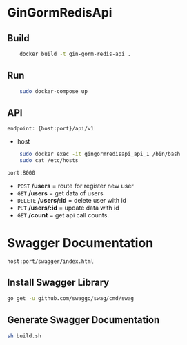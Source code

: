 # GinGormRedisApi


## Build
```bash
    docker build -t gin-gorm-redis-api .
```

## Run
```bash
    sudo docker-compose up
```

## API

    endpoint: {host:port}/api/v1
* host
```bash
    sudo docker exec -it gingormredisapi_api_1 /bin/bash
    sudo cat /etc/hosts
```
    port:8000

* `POST`    **/users**    = route for register new user
* `GET`     **/users**    = get data of users
* `DELETE`  **/users/:id**    = delete user with id
* `PUT`     **/users/:id**    = update data with id
* `GET`  **/count**        = get api call counts.


# Swagger Documentation

`host:port/swagger/index.html`

## Install Swagger Library

```bash
go get -u github.com/swaggo/swag/cmd/swag
```

## Generate Swagger Documentation

```bash
sh build.sh
```